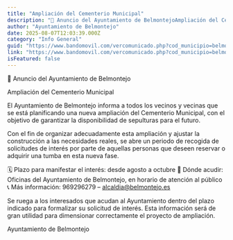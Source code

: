 ```yaml
---
title: "Ampliación del Cementerio Municipal"
description: "📢 Anuncio del Ayuntamiento de BelmontejoAmpliación del Cementerio MunicipalEl Ayuntamiento de Belmontejo informa a todos los vecinos y vecinas que se está p..."
author: "Ayuntamiento de Belmontejo"
date: 2025-08-07T12:03:39.000Z
category: "Info General"
guid: "https://www.bandomovil.com/vercomunicado.php?cod_municipio=belmontejo&amp;id=1387853"
link: "https://www.bandomovil.com/vercomunicado.php?cod_municipio=belmontejo&amp;id=1387853"
isFeatured: false
---
```


📢 Anuncio del Ayuntamiento de Belmontejo

Ampliación del Cementerio Municipal

El Ayuntamiento de Belmontejo informa a todos los vecinos y vecinas que se está planificando una nueva ampliación del Cementerio Municipal, con el objetivo de garantizar la disponibilidad de sepulturas para el futuro.

Con el fin de organizar adecuadamente esta ampliación y ajustar la construcción a las necesidades reales, se abre un periodo de recogida de solicitudes de interés por parte de aquellas personas que deseen reservar o adquirir una tumba en esta nueva fase.

🗓 Plazo para manifestar el interés: desde agosto a octubre
📍 Dónde acudir: Oficinas del Ayuntamiento de Belmontejo, en horario de atención al público
📞 Más información: 969296279 – alcaldia@belmontejo.es

Se ruega a los interesados que acudan al Ayuntamiento dentro del plazo indicado para formalizar su solicitud de interés. Esta información será de gran utilidad para dimensionar correctamente el proyecto de ampliación.

Ayuntamiento de Belmontejo